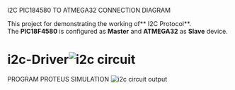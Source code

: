 I2C PIC184580 TO ATMEGA32 CONNECTION DIAGRAM

This project for demonstrating the working of** I2C Protocol**.  
The **PIC18F4580** is configured as **Master** and **ATMEGA32** as **Slave** device.   
# i2c-Driver![i2c circuit](https://github.com/anoopjayaram/i2c-Driver/assets/66719752/3e057e47-a58b-4afe-9b9d-6702b7d9d2d0)

PROGRAM PROTEUS SIMULATION
![i2c circuit output](https://github.com/anoopjayaram/i2c-Driver/assets/66719752/00af842e-1d04-4658-934a-b1b38588354e)

